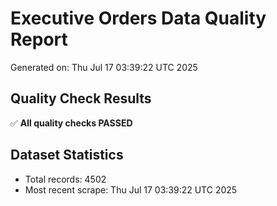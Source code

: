 # Executive Orders Data Quality Report
Generated on: Thu Jul 17 03:39:22 UTC 2025

## Quality Check Results
✅ **All quality checks PASSED**

## Dataset Statistics
- Total records: 4502
- Most recent scrape: Thu Jul 17 03:39:22 UTC 2025
